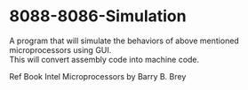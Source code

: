 # 8088-8086-Simulation
A program that will simulate the behaviors of above mentioned microprocessors using GUI.  
  This will convert assembly code into machine code.
  
  
Ref Book Intel Microprocessors by Barry B. Brey  
